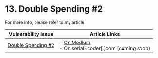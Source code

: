 # 13. Double Spending #2

For more info, please refer to my article:

| Vulnerability Issue | Article Links |
| --- | --- |
| [Double Spending #2]() | - [On Medium](https://medium.com/valixconsulting/solidity-security-by-example-13-double-spending-2-609ba4402aca)<br /> - On serial-coder[.]com (coming soon) |